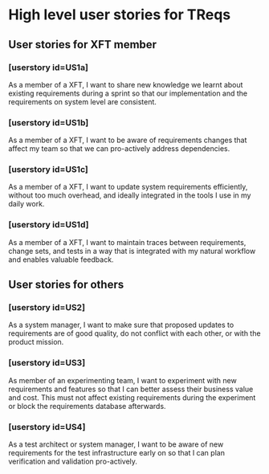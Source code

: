# High level user stories for TReqs

## User stories for XFT member

### [userstory id=US1a] 
As a member of a XFT, I want to share new knowledge we learnt about existing requirements during a sprint so that our implementation and the requirements on system level are consistent. 

### [userstory id=US1b] 
As a member of a XFT, I want to be aware of requirements changes that affect my team so that we can pro-actively address dependencies. 

### [userstory id=US1c] 
As a member of a XFT, I want to update system requirements efficiently, without too much overhead, and ideally integrated in the tools I use in my daily work. 

### [userstory id=US1d] 
As a member of a XFT, I want to maintain traces between requirements, change sets, and tests in a way that is integrated with my natural workflow and enables valuable feedback. 

## User stories for others
### [userstory id=US2]
As a system manager, I want to make sure that proposed updates to requirements are of good quality, do not conflict with each other, or with the product mission. 

### [userstory id=US3]
As member of an experimenting team, I want to experiment with new requirements and features so that I can better assess their business value and cost. This must not affect existing requirements during the experiment or block the requirements database afterwards. 

### [userstory id=US4]
As a test architect or system manager, I want to be aware of new requirements for the test infrastructure early on so that I can plan verification and validation pro-actively. 

